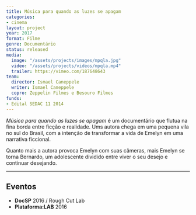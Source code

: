 ```yaml
---
title: Música para quando as luzes se apagam
categories:
- cinema
layout: project
year: 2017
format: Filme
genre: Documentário
status: released
media:
  image: "/assets/projects/images/mpqla.jpg"
  video: "/assets/projects/videos/mpqla.mp4"
  trailer: https://vimeo.com/187648643
team:
  director: Ismael Caneppele
  writer: Ismael Caneppele
  copro: Zeppelin Filmes e Besouro Filmes
funds:
- Edital SEDAC 11 2014
---
```


_Música para quando as luzes se apagam_ é um documentário que flutua na fina borda entre ficção e realidade. Ums autora chega em uma pequena vila no sul do Brasil, com a intenção de transformar a vida de Emelyn em uma narrativa ficcional.

Quanto mais a autora provoca Emelyn com suas câmeras, mais Emelyn se torna Bernardo, um adolescente dividido entre viver o seu desejo e continuar desejando.

---

## Eventos

* **DocSP** 2016 / Rough Cut Lab
* **Plataforma:LAB** 2016
